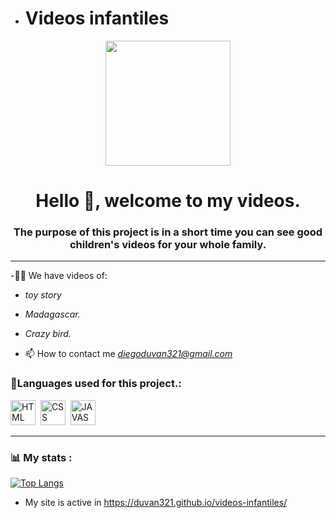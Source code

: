 - <h1>Videos infantiles</h1>

<div id="header" align="center">
<img src="https://encrypted-tbn0.gstatic.com/images?q=tbn:ANd9GcTXEd7xASvQVqJTWY2SAw1nwaMZnd_FDw46puMk5sbL7y4qNUSeWWiz-T6Z2VFgyk7Z7Sk&usqp=CAU" width="200"/>
<h1 align="center">Hello 👋, welcome to my videos.</h1>
<h3 align="center">The purpose of this project is in a short time you can see good children's videos for your whole family.
</div>

---

-🙎‍♂️ We have videos of:

- _toy story_
- _Madagascar._
- _Crazy bird._

- 📫 How to contact me
*diegoduvan321@gmail.com*
<div align="left">
<h3>🔨Languages ​​used for this project.:</h3>
<div>
<img src="https://github.com/devicons/devicon/raw/master/icons/html5/html5-original.svg" title="HTML5" alt="HTML" width="40" height="40"/>&nbsp;
<img src="https://github.com/devicons/devicon/raw/master/icons/css3/css3-plain-wordmark.svg" title="CSS3" alt="CSS" width="40" height="40"/>&nbsp;
<img src="https://github.com/devicons/devicon/raw/master/icons/javascript/javascript-original.svg" title="JAVASCRIPT" alt="JAVASCRIPT" width="40" height="40"/>&nbsp;

---

### 📊 My stats :

[![Top Langs](https://github-readme-stats.vercel.app/api/top-langs/?username=duvan321&langs_count=8)](https://github.com/anuraghazra/github-readme-stats)

- My site is active in https://duvan321.github.io/videos-infantiles/
